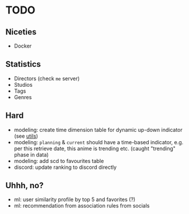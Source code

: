 # TODO

## Niceties

- Docker

## Statistics

- Directors (check `me` server)
- Studios
- Tags
- Genres

## Hard

- modeling: create time dimension table for dynamic up-down indicator (see [utils](./sqls/utils.sql#L284))
- modeling: `planning` & `current` should have a time-based indicator, e.g. per this retrieve date, this anime is trending etc.
  (caught "trending" phase in data)
- modeling: add scd to favourites table
- discord: update ranking to discord directly

## Uhhh, no?

- ml: user similarity profile by top 5 and favorites (?)
- ml: recommendation from association rules from socials
